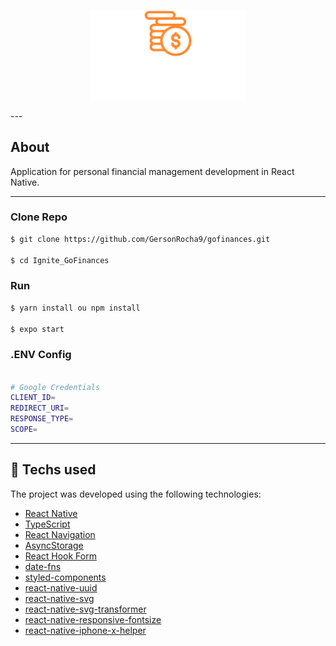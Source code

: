 <p align="center">
  <img src="./src/assets/images/logo.svg" width="250" />
</p>
---

## About

Application for personal financial management development in React Native.

---

### Clone Repo

```bash
$ git clone https://github.com/GersonRocha9/gofinances.git

$ cd Ignite_GoFinances
```

### Run

```bash
$ yarn install ou npm install

$ expo start
```

### .ENV Config

```bash

# Google Credentials
CLIENT_ID=
REDIRECT_URI=
RESPONSE_TYPE=
SCOPE=
```
---

## 🚀 Techs used

The project was developed using the following technologies:

- [React Native](https://reactnative.dev)
- [TypeScript](https://www.typescriptlang.org)
- [React Navigation](https://reactnavigation.org)
- [AsyncStorage](https://react-native-async-storage.github.io/async-storage/docs/install/)
- [React Hook Form](https://react-hook-form.com/get-started)
- [date-fns](https://date-fns.org)
- [styled-components](https://styled-components.com)
- [react-native-uuid](https://www.npmjs.com/package/react-native-uuid)
- [react-native-svg](https://github.com/react-native-svg/react-native-svg)
- [react-native-svg-transformer](https://github.com/kristerkari/react-native-svg-transformer)
- [react-native-responsive-fontsize](https://www.npmjs.com/package/react-native-responsive-fontsize)
- [react-native-iphone-x-helper](https://github.com/ptelad/react-native-iphone-x-helper)